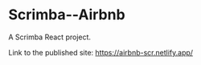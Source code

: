 # Scrimba--Airbnb
A Scrimba React project.

Link to the published site: https://airbnb-scr.netlify.app/
